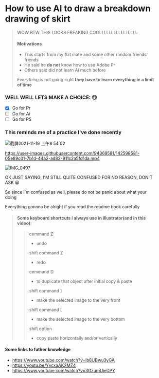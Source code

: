 # How to use AI to draw a breakdown drawing of skirt
> WOW BTW THIS LOOKS FREAKING COOLLLLLLLLLLLLLLLL
> #### Motivations
>
> - This starts from my flat mate and some other random friends' friends
> - He said he **do not** know how to use Adobe Pr
> - Others said did not learn Ai much before
> 
> *Everything* is not going right **they have to learn everything in a limit of time**
> 
### WELL WELL LETS MAKE A CHOICE: :upside_down_face:
- [x] Go for Pr
- [ ] Go for Ai
- [ ] Go for PS

### This reminds me of a practice I've done recently

   ![截屏2021-11-19 上午8 54 02](https://user-images.githubusercontent.com/94369581/142594110-8d720a7a-55c7-4dcb-aa0c-4db81408bad4.png)


https://user-images.githubusercontent.com/94369581/142598581-05e89c01-7b1d-44a2-ad82-911c2a5fd1da.mp4


![IMG_0497](https://user-images.githubusercontent.com/94369581/142613249-75cdebe6-6bbe-4848-894a-09ce1117b5e8.JPG)

OK JUST SAYING, I'M STILL QUITE CONFUSED FOR NO REASON, DON'T ASK 
:grinning:

So since i'm confused as well, please do not be panic about what your doing

Everything gonnna be alright if you read the readme book carefully

> #### Some keyboard shortcuts I always use in illustrator(and in this video):
> 
>> command Z
>> - undo
>> 
>> shift command Z
>> - redo
>>
>> command D
>> - to duplicate that object after initial copy & paste
>> 
>> shift command ]
>> - make the selected image to the very front
>> 
>> shift command [
>> - make the selected image to the very bottom
>> 
>>  shift option 
>>  - copy paste horizontally and/or vertically
>>  
#### Some links to futher knowledge
- https://www.youtube.com/watch?v=Ib8UBwu3yGA
- https://youtu.be/YycxaAK2MZ4
- https://www.youtube.com/watch?v=3GzumUieDPY






